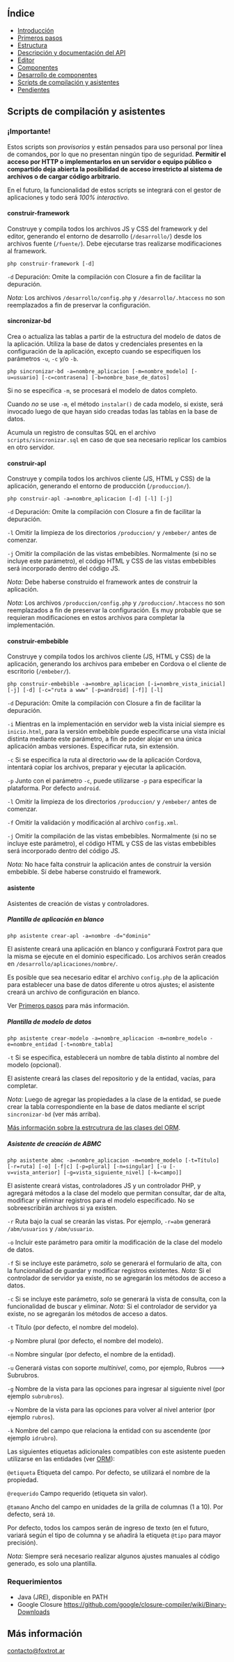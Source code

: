 ## Índice

- [Introducción](../README.md)
- [Primeros pasos](primeros-pasos.md)
- [Estructura](estructura.md)
- [Descripción y documentación del API](api.md)
- [Editor](editor.md)
- [Componentes](componentes.md)
- [Desarrollo de componentes](componentes-estructura.md)
- [Scripts de compilación y asistentes](scripts.md)
- [Pendientes](pendientes.md)

## Scripts de compilación y asistentes

### ¡Importante!

Estos scripts son *provisorios* y están pensados para uso personal por línea de comandos, por lo que no presentan ningún tipo de seguridad. **Permitir el acceso por HTTP o implementarlos en un servidor o equipo público o compartido deja abierta la posibilidad de acceso irrestricto al sistema de archivos o de cargar código arbitrario**.

En el futuro, la funcionalidad de estos scripts se integrará con el gestor de aplicaciones y todo será *100% interactivo*.

#### construir-framework

Construye y compila todos los archivos JS y CSS del framework y del editor, generando el entorno de desarrollo (`/desarrollo/`) desde los archivos fuente (`/fuente/`). Debe ejecutarse tras realizarse modificaciones al framework.

    php construir-framework [-d]

`-d` Depuración: Omite la compilación con Closure a fin de facilitar la depuración.

*Nota:* Los archivos `/desarrollo/config.php` y `/desarrollo/.htaccess` no son reemplazados a fin de preservar la configuración.

#### sincronizar-bd

Crea o actualiza las tablas a partir de la estructura del modelo de datos de la aplicación. Utiliza la base de datos y credenciales presentes en la configuración de la aplicación, excepto cuando se especifiquen los parámetros `-u`, `-c` y/o `-b`.

    php sincronizar-bd -a=nombre_aplicacion [-m=nombre_modelo] [-u=usuario] [-c=contrasena] [-b=nombre_base_de_datos]

Si no se especifica `-m`, se procesará el modelo de datos completo.

Cuando *no* se use `-m`, el método `instalar()` de cada modelo, si existe, será invocado luego de que hayan sido creadas todas las tablas en la base de datos.

Acumula un registro de consultas SQL en el archivo `scripts/sincronizar.sql` en caso de que sea necesario replicar los cambios en otro servidor.

#### construir-apl

Construye y compila todos los archivos cliente (JS, HTML y CSS) de la aplicación, generando el entorno de producción (`/produccion/`).

    php construir-apl -a=nombre_aplicacion [-d] [-l] [-j]

`-d` Depuración: Omite la compilación con Closure a fin de facilitar la depuración.

`-l` Omitir la limpieza de los directorios `/produccion/` y `/embeber/` antes de comenzar.

`-j` Omitir la compilación de las vistas embebibles. Normalmente (si no se incluye este parámetro), el código HTML y CSS de las vistas embebibles será incorporado dentro del código JS.

*Nota:* Debe haberse construido el framework antes de construir la aplicación.

*Nota:* Los archivos `/produccion/config.php` y `/produccion/.htaccess` no son reemplazados a fin de preservar la configuración. Es muy probable que se requieran modificaciones en estos archivos para completar la implementación.

#### construir-embebible

Construye y compila todos los archivos cliente (JS, HTML y CSS) de la aplicación, generando los archivos para embeber en Cordova o el cliente de escritorio (`/embeber/`).

    php construir-embebible -a=nombre_aplicacion [-i=nombre_vista_inicial] [-j] [-d] [-c="ruta a www" [-p=android] [-f]] [-l]

`-d` Depuración: Omite la compilación con Closure a fin de facilitar la depuración.

`-i` Mientras en la implementación en servidor web la vista inicial siempre es `inicio.html`, para la versión embebible puede especificarse una vista inicial distinta mediante este parámetro, a fin de poder alojar en una única aplicación ambas versiones. Especificar ruta, sin extensión.

`-c` Si se especifica la ruta al directorio `www` de la aplicación Cordova, intentará copiar los archivos, preparar y ejecutar la aplicación.

`-p` Junto con el parámetro `-c`, puede utilizarse `-p` para especificar la plataforma. Por defecto `android`.

`-l` Omitir la limpieza de los directorios `/produccion/` y `/embeber/` antes de comenzar.

`-f` Omitir la validación y modificación al archivo `config.xml`.

`-j` Omitir la compilación de las vistas embebibles. Normalmente (si no se incluye este parámetro), el código HTML y CSS de las vistas embebibles será incorporado dentro del código JS.

*Nota:* No hace falta construir la aplicación antes de construir la versión embebible. Sí debe haberse construido el framework.

#### asistente

Asistentes de creación de vistas y controladores.

##### Plantilla de aplicación en blanco

    php asistente crear-apl -a=nombre -d="dominio"

El asistente creará una aplicación en blanco y configurará Foxtrot para que la misma se ejecute en el dominio especificado. Los archivos serán creados en `/desarrollo/aplicaciones/nombre/`.

Es posible que sea necesario editar el archivo `config.php` de la aplicación para establecer una base de datos diferente u otros ajustes; el asistente creará un archivo de configuración en blanco.

Ver [Primeros pasos](primeros-pasos.md) para más información.

##### Plantilla de modelo de datos

    php asistente crear-modelo -a=nombre_aplicacion -m=nombre_modelo -e=nombre_entidad [-t=nombre_tabla]

`-t` Si se especifica, establecerá un nombre de tabla distinto al nombre del modelo (opcional).

El asistente creará las clases del repositorio y de la entidad, vacías, para completar.

*Nota:* Luego de agregar las propiedades a la clase de la entidad, se puede crear la tabla correspondiente en la base de datos mediante el script `sincronizar-bd` (ver más arriba).

[Más información sobre la estrcutrura de las clases del ORM](api/orm.md).

##### Asistente de creación de ABMC

    php asistente abmc -a=nombre_aplicacion -m=nombre_modelo [-t=Título] [-r=ruta] [-o] [-f|c] [-p=plural] [-n=singular] [-u [-v=vista_anterior] [-g=vista_siguiente_nivel] [-k=campo]]

El asistente creará vistas, controladores JS y un controlador PHP, y agregará métodos a la clase del modelo que permitan consultar, dar de alta, modificar y eliminar registros para el modelo especificado. No se sobreescribirán archivos si ya existen.

`-r` Ruta bajo la cual se crearán las vistas. Por ejemplo, `-r=abm` generará `/abm/usuarios` y `/abm/usuario`.

`-o` Incluir este parámetro para omitir la modificación de la clase del modelo de datos.

`-f` Si se incluye este parámetro, *solo* se generará el formulario de alta, con la funcionalidad de guardar y modificar registros existentes. *Nota:* Si el controlador de servidor ya existe, no se agregarán los métodos de acceso a datos.

`-c` Si se incluye este parámetro, *solo* se generará la vista de consulta, con la funcionalidad de buscar y eliminar. *Nota:* Si el controlador de servidor ya existe, no se agregarán los métodos de acceso a datos.

`-t` Título (por defecto, el nombre del modelo).

`-p` Nombre plural (por defecto, el nombre del modelo).

`-n` Nombre singular (por defecto, el nombre de la entidad).

`-u` Generará vistas con soporte *multinivel*, como, por ejemplo, Rubros 🡒 Subrubros.

`-g` Nombre de la vista para las opciones para ingresar al siguiente nivel (por ejemplo `subrubros`).

`-v` Nombre de la vista para las opciones para volver al nivel anterior (por ejemplo `rubros`).

`-k` Nombre del campo que relaciona la entidad con su ascendente (por ejemplo `idrubro`).

Las siguientes etiquetas adicionales compatibles con este asistente pueden utilizarse en las entidades (ver [ORM](api/orm.md)):

`@etiqueta` Etiqueta del campo. Por defecto, se utilizará el nombre de la propiedad.

`@requerido` Campo requerido (etiqueta sin valor).

`@tamano` Ancho del campo en unidades de la grilla de columnas (1 a 10). Por defecto, será `10`.

Por defecto, todos los campos serán de ingreso de texto (en el futuro, variará según el tipo de columna y se añadirá la etiqueta `@tipo` para mayor precisión).

*Nota:* Siempre será necesario realizar algunos ajustes manuales al código generado, es solo una plantilla.

### Requerimientos

- Java (JRE), disponible en PATH
- Google Closure https://github.com/google/closure-compiler/wiki/Binary-Downloads

## Más información

contacto@foxtrot.ar